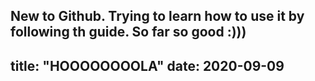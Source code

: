 New to Github. Trying to learn how to use it by following th guide. So far so good :)))
---
title: "HOOOOOOOOLA"
date: 2020-09-09
---
